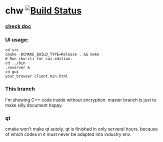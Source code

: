 # chw [![Build Status](https://travis-ci.org/recolic/chw.svg?branch=master)](https://travis-ci.org/recolic/chw)

### [check doc](https://www.dropbox.com/s/11qrys7ewgg2las/C%E8%AF%AD%E8%A8%80%E8%AF%BE%E7%A8%8B%E8%AE%BE%E8%AE%A12017.pdf?dl=0)

### UI usage:

    cd src
    cmake -DCMAKE_BUILD_TYPE=Release . && make
    # Run chw-cli for cui edition.
    cd ../bin
    ./wserver &
    cd gui
    your_browser client.min.html

### This branch

I'm showing C++ code inside without encryption. master branch is just to make silly document happy.

### qt

cmake won't make qt autoly. qt is finished in only serveral hours, because of which codes in it must never be adapted into industry env.

